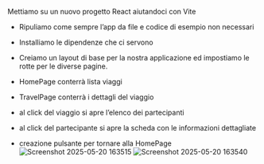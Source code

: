 Mettiamo su un nuovo progetto React aiutandoci con Vite

- Ripuliamo come sempre l’app da file e codice di esempio non necessari

- Installiamo le dipendenze che ci servono

- Creiamo un layout di base per la nostra applicazione ed impostiamo le rotte per le diverse pagine.

- HomePage conterrà lista viaggi

- TravelPage conterrà i dettagli del viaggio

- al click del viaggio si apre l’elenco dei partecipanti

- al click del partecipante si apre la scheda con le informazioni dettagliate

- creazione pulsante per tornare alla HomePage![Screenshot 2025-05-20 163515](https://github.com/user-attachments/assets/67171650-3cef-4cd2-bdda-ce2216e97d62)
![Screenshot 2025-05-20 163540](https://github.com/user-attachments/assets/65707fa1-e99d-441d-8233-1e41fe1f274e)
